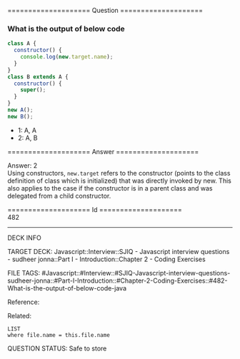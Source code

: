 ==================== Question ====================  

### What is the output of below code

```javascript
class A {
  constructor() {
    console.log(new.target.name);
  }
}
class B extends A {
  constructor() {
    super();
  }
}
new A();
new B();
```

- 1: A, A
- 2: A, B  

==================== Answer ====================  

Answer: 2  
Using constructors, `new.target` refers to the constructor (points to the class
definition of class which is initialized) that was directly invoked by new. This
also applies to the case if the constructor is in a parent class and was
delegated from a child constructor.

==================== Id ====================  
482

---

DECK INFO

TARGET DECK: Javascript::Interview::SJIQ - Javascript interview questions - sudheer jonna::Part I - Introduction::Chapter 2 - Coding Exercises

FILE TAGS: #Javascript::#Interview::#SJIQ-Javascript-interview-questions-sudheer-jonna::#Part-I-Introduction::#Chapter-2-Coding-Exercises::#482-What-is-the-output-of-below-code-java

Reference:

Related:

```dataview
LIST
where file.name = this.file.name
```

QUESTION STATUS: Safe to store
